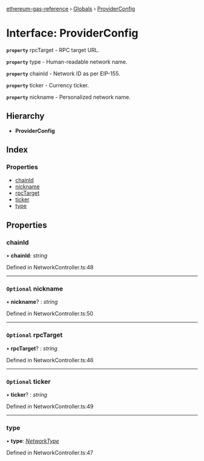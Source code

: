 [ethereum-gas-reference](../README.md) › [Globals](../globals.md) › [ProviderConfig](providerconfig.md)

# Interface: ProviderConfig

**`property`** rpcTarget - RPC target URL.

**`property`** type - Human-readable network name.

**`property`** chainId - Network ID as per EIP-155.

**`property`** ticker - Currency ticker.

**`property`** nickname - Personalized network name.

## Hierarchy

* **ProviderConfig**

## Index

### Properties

* [chainId](providerconfig.md#chainid)
* [nickname](providerconfig.md#optional-nickname)
* [rpcTarget](providerconfig.md#optional-rpctarget)
* [ticker](providerconfig.md#optional-ticker)
* [type](providerconfig.md#type)

## Properties

###  chainId

• **chainId**: *string*

Defined in NetworkController.ts:48

___

### `Optional` nickname

• **nickname**? : *string*

Defined in NetworkController.ts:50

___

### `Optional` rpcTarget

• **rpcTarget**? : *string*

Defined in NetworkController.ts:46

___

### `Optional` ticker

• **ticker**? : *string*

Defined in NetworkController.ts:49

___

###  type

• **type**: *[NetworkType](../globals.md#networktype)*

Defined in NetworkController.ts:47
